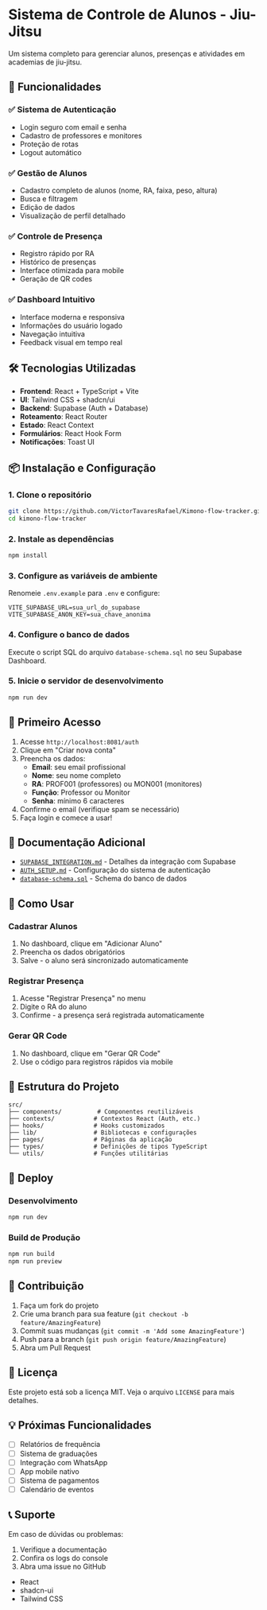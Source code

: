 
# Sistema de Controle de Alunos - Jiu-Jitsu

Um sistema completo para gerenciar alunos, presenças e atividades em academias de jiu-jitsu.

## 🚀 Funcionalidades

### ✅ Sistema de Autenticação
- Login seguro com email e senha
- Cadastro de professores e monitores
- Proteção de rotas
- Logout automático

### ✅ Gestão de Alunos
- Cadastro completo de alunos (nome, RA, faixa, peso, altura)
- Busca e filtragem
- Edição de dados
- Visualização de perfil detalhado

### ✅ Controle de Presença
- Registro rápido por RA
- Histórico de presenças
- Interface otimizada para mobile
- Geração de QR codes

### ✅ Dashboard Intuitivo
- Interface moderna e responsiva
- Informações do usuário logado
- Navegação intuitiva
- Feedback visual em tempo real

## 🛠 Tecnologias Utilizadas

- **Frontend**: React + TypeScript + Vite
- **UI**: Tailwind CSS + shadcn/ui
- **Backend**: Supabase (Auth + Database)
- **Roteamento**: React Router
- **Estado**: React Context
- **Formulários**: React Hook Form
- **Notificações**: Toast UI

## 📦 Instalação e Configuração

### 1. Clone o repositório
```sh
git clone https://github.com/VictorTavaresRafael/Kimono-flow-tracker.git
cd kimono-flow-tracker
```

### 2. Instale as dependências
```sh
npm install
```

### 3. Configure as variáveis de ambiente
Renomeie `.env.example` para `.env` e configure:
```env
VITE_SUPABASE_URL=sua_url_do_supabase
VITE_SUPABASE_ANON_KEY=sua_chave_anonima
```

### 4. Configure o banco de dados
Execute o script SQL do arquivo `database-schema.sql` no seu Supabase Dashboard.

### 5. Inicie o servidor de desenvolvimento
```sh
npm run dev
```

## 🔐 Primeiro Acesso

1. Acesse `http://localhost:8081/auth`
2. Clique em "Criar nova conta"
3. Preencha os dados:
   - **Email**: seu email profissional
   - **Nome**: seu nome completo
   - **RA**: PROF001 (professores) ou MON001 (monitores)
   - **Função**: Professor ou Monitor
   - **Senha**: mínimo 6 caracteres
4. Confirme o email (verifique spam se necessário)
5. Faça login e comece a usar!

## 📖 Documentação Adicional

- [`SUPABASE_INTEGRATION.md`](./SUPABASE_INTEGRATION.md) - Detalhes da integração com Supabase
- [`AUTH_SETUP.md`](./AUTH_SETUP.md) - Configuração do sistema de autenticação
- [`database-schema.sql`](./database-schema.sql) - Schema do banco de dados

## 🎯 Como Usar

### Cadastrar Alunos
1. No dashboard, clique em "Adicionar Aluno"
2. Preencha os dados obrigatórios
3. Salve - o aluno será sincronizado automaticamente

### Registrar Presença
1. Acesse "Registrar Presença" no menu
2. Digite o RA do aluno
3. Confirme - a presença será registrada automaticamente

### Gerar QR Code
1. No dashboard, clique em "Gerar QR Code"
2. Use o código para registros rápidos via mobile

## 🔧 Estrutura do Projeto

```
src/
├── components/          # Componentes reutilizáveis
├── contexts/           # Contextos React (Auth, etc.)
├── hooks/              # Hooks customizados
├── lib/                # Bibliotecas e configurações
├── pages/              # Páginas da aplicação
├── types/              # Definições de tipos TypeScript
└── utils/              # Funções utilitárias
```

## 🚀 Deploy

### Desenvolvimento
```sh
npm run dev
```

### Build de Produção
```sh
npm run build
npm run preview
```

## 🤝 Contribuição

1. Faça um fork do projeto
2. Crie uma branch para sua feature (`git checkout -b feature/AmazingFeature`)
3. Commit suas mudanças (`git commit -m 'Add some AmazingFeature'`)
4. Push para a branch (`git push origin feature/AmazingFeature`)
5. Abra um Pull Request

## 📄 Licença

Este projeto está sob a licença MIT. Veja o arquivo `LICENSE` para mais detalhes.

## 💡 Próximas Funcionalidades

- [ ] Relatórios de frequência
- [ ] Sistema de graduações
- [ ] Integração com WhatsApp
- [ ] App mobile nativo
- [ ] Sistema de pagamentos
- [ ] Calendário de eventos

## 📞 Suporte

Em caso de dúvidas ou problemas:
1. Verifique a documentação
2. Confira os logs do console
3. Abra uma issue no GitHub
- React
- shadcn-ui
- Tailwind CSS
